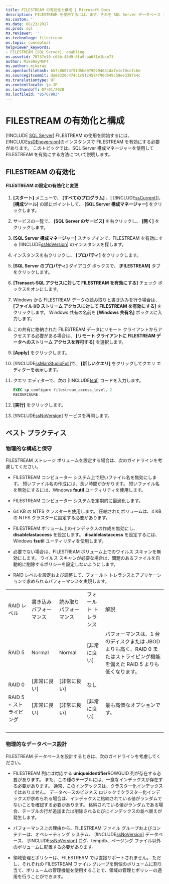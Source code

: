 ```yaml
---
title: FILESTREAM の有効化と構成 | Microsoft Docs
description: FILESTREAM を使用するには、まず、それを SQL Server データベース エンジン インスタンスで有効にします。 SQL Server 構成マネージャーを使用して FILESTREAM を有効にする方法を学習します。
ms.custom: ''
ms.date: 08/23/2017
ms.prod: sql
ms.reviewer: ''
ms.technology: filestream
ms.topic: conceptual
helpviewer_keywords:
- FILESTREAM [SQL Server], enabling
ms.assetid: 78737e19-c65b-48d9-8fa9-aa6f1e1bce73
author: MikeRayMSFT
ms.author: mikeray
ms.openlocfilehash: b57c86074f91d5be0790294641dafe1cf0ccfc6e
ms.sourcegitcommit: da88320c474c1c9124574f90d549c50ee3387b4c
ms.translationtype: HT
ms.contentlocale: ja-JP
ms.lasthandoff: 07/01/2020
ms.locfileid: "85767983"
---
```

# <a name="enable-and-configure-filestream"></a>FILESTREAM の有効化と構成

 [!INCLUDE [SQL Server](../../includes/applies-to-version/sqlserver.md)]
  FILESTREAM の使用を開始するには、 [!INCLUDE[ssDEnoversion](../../includes/ssdenoversion-md.md)]のインスタンスで FILESTREAM を有効にする必要があります。 このトピックでは、SQL Server 構成マネージャーを使用して FILESTREAM を有効にする方法について説明します。  
  
##  <a name="enabling-filestream"></a><a name="enabling"></a> FILESTREAM の有効化  
  
#### <a name="to-enable-and-change-filestream-settings"></a>FILESTREAM の設定の有効化と変更  
  
1.  **[スタート]** メニューで、 **[すべてのプログラム]** 、[ [!INCLUDE[ssCurrent](../../includes/sscurrent-md.md)]]、 **[構成ツール]** の順にポイントして、 **[SQL Server 構成マネージャー]** をクリックします。  
  
2.  サービスの一覧で、 **[SQL Server のサービス]** を右クリックし、 **[開く]** をクリックします。  
  
3.  **[SQL Server 構成マネージャー]** スナップインで、FILESTREAM を有効にする [!INCLUDE[ssNoVersion](../../includes/ssnoversion-md.md)] のインスタンスを探します。  
  
4.  インスタンスを右クリックし、 **[プロパティ]** をクリックします。  
  
5.  **[SQL Server のプロパティ]** ダイアログ ボックスで、 **[FILESTREAM]** タブをクリックします。  
  
6.  **[Transact-SQL アクセスに対して FILESTREAM を有効にする]** チェック ボックスをオンにします。  
  
7.  Windows から FILESTREAM データの読み取りと書き込みを行う場合は、 **[ファイル I/O ストリーム アクセスに対して FILESTREAM を有効にする]** をクリックします。 Windows 共有の名前を **[Windows 共有名]** ボックスに入力します。  
  
8.  この共有に格納された FILESTREAM データにリモート クライアントからアクセスする必要がある場合は、 **[リモート クライアントに FILESTREAM データへのストリーム アクセスを許可する]** を選択します。  
  
9. **[Apply]** をクリックします。  
  
10. [!INCLUDE[ssManStudioFull](../../includes/ssmanstudiofull-md.md)]で、 **[新しいクエリ]** をクリックしてクエリ エディターを表示します。  
  
11. クエリ エディターで、次の [!INCLUDE[tsql](../../includes/tsql-md.md)] コードを入力します。  
  
    ```sql  
    EXEC sp_configure filestream_access_level, 2  
    RECONFIGURE  
    ```  
  
12. **[実行]** をクリックします。  
  
13. [!INCLUDE[ssNoVersion](../../includes/ssnoversion-md.md)] サービスを再開します。  

##  <a name="best-practices"></a><a name="best"></a> ベスト プラクティス  
  
###  <a name="physical-configuration-and-maintenance"></a><a name="config"></a> 物理的な構成と保守  
 FILESTREAM ストレージ ボリュームを設定する場合は、次のガイドラインを考慮してください。  
  
-   FILESTREAM コンピューター システム上で短いファイル名を無効にします。 短いファイル名の作成には、長い時間がかかります。 短いファイル名を無効にするには、Windows **fsutil** ユーティリティを使用します。  
  
-   FILESTREAM コンピューター システムを定期的に最適化します。  
  
-   64 KB の NTFS クラスターを使用します。 圧縮されたボリュームは、4 KB の NTFS クラスターに設定する必要があります。  
  
-   FILESTREAM ボリューム上のインデックスの作成を無効にし、**disablelastaccess** を設定します。 **disablelastaccess** を設定するには、Windows **fsutil** ユーティリティを使用します。  
  
-   必要でない場合は、FILESTREAM ボリューム上でのウイルス スキャンを無効にします。 ウイルス スキャンが必要な場合は、問題のあるファイルを自動的に削除するポリシーを設定しないようにします。  
  
-   RAID レベルを設定および調整して、フォールト トレランスとアプリケーションで求められるパフォーマンスを実現します。  
  
||||||  
|-|-|-|-|-|  
|RAID レベル|書き込みパフォーマンス|読み取りパフォーマンス|フォールト トレランス|解説|  
|RAID 5|Normal|Normal|[非常に良い]|パフォーマンスは、1 台のディスクまたは JBOD よりも高く、RAID 0 またはストライピング機能を備えた RAID 5 よりも低くなります。|  
|RAID 0|[非常に良い]|[非常に良い]|なし||  
|RAID 5 + ストライピング|[非常に良い]|[非常に良い]|[非常に良い]|最も高価なオプションです。|  
| &nbsp; | &nbsp; | &nbsp; | &nbsp; | &nbsp; |
  
  
###  <a name="physical-database-design"></a><a name="database"></a> 物理的なデータベース設計  
 FILESTREAM データベースを設計するときは、次のガイドラインを考慮してください。  
  
-   FILESTREAM 列には対応する **uniqueidentifier**ROWGUID 列が存在する必要があります。 また、この種のテーブルには、一意なインデックスが存在する必要があります。 通常、このインデックスは、クラスター化インデックスではありません。 データベースのビジネス ロジックでクラスター化インデックスが求められる場合は、インデックスに格納されている値がランダムでないことを確認する必要があります。 格納されている値がランダムである場合、テーブルの行が追加または削除されるたびにインデックスの並べ替えが発生します。  
  
-   パフォーマンス上の理由から、FILESTREAM ファイル グループおよびコンテナーは、オペレーティング システム、 [!INCLUDE[ssNoVersion](../../includes/ssnoversion-md.md)] データベース、 [!INCLUDE[ssNoVersion](../../includes/ssnoversion-md.md)] ログ、tempdb、ページング ファイル以外のボリュームに配置する必要があります。  
  
-   領域管理とポリシーは、FILESTREAM では直接サポートされません。 ただし、それぞれの FILESTREAM ファイル グループを別個のボリュームに割り当て、ボリュームの管理機能を使用することで、領域の管理とポリシーの適用を行うことができます。  
  
  
